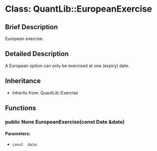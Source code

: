# Class: QuantLib::EuropeanExercise

## Brief Description
European exercise. 

## Detailed Description
A European option can only be exercised at one (expiry) date. 

## Inheritance
- Inherits from: QuantLib::Exercise

## Functions
### public None EuropeanExercise(const Date &date)

#### Parameters:
- `const  date`: 

